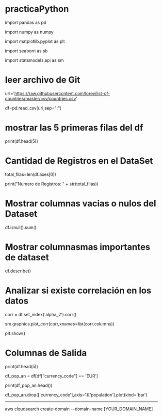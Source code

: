 # practicaPython

import pandas as pd

import numpy as numpy

import matplotlib.pyplot as plt

import seaborn as sb

import statsmodels.api as sm


# leer archivo de Git

url='https://raw.githubusercontent.com/lorey/list-of-countries/master/csv/countries.csv'

df=pd.read_csv(url,sep=";")

# mostrar las 5 primeras filas del df

print(df.head(5))

# Cantidad de Registros en el DataSet

total_filas=len(df.axes[0])

print("Numero de Registros: " + str(total_filas))

# Mostrar columnas vacias o nulos del Dataset

df.isnull().sum()

# Mostrar columnasmas importantes de dataset

df.describe()

# Analizar si existe correlación en los datos

corr = df.set_index('alpha_2').corr()

sm.graphics.plot_corr(corr,xnames=list(corr.columns))

plt.show()

# Columnas de Salida

print(df.head(5))

df_pop_an = df[df["currency_code"] == 'EUR']

print(df_pop_an.head())

df_pop_an.drop(['currency_code'],axis=1)['population'].plot(kind='bar')

















******************************************************************


aws cloudsearch create-domain --domain-name [YOUR_DOMAIN_NAME]
